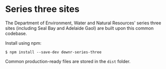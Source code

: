 # Series three sites #

The Department of Environment, Water and Natural Resources' series three sites (including Seal Bay and Adelaide Gaol) are built upon this common codebase.

Install using npm:

    $ npm install --save-dev dewnr-series-three

Common production-ready files are stored in the `dist` folder.
